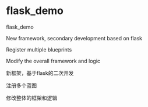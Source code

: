 # flask_demo
flask_demo

New framework, secondary development based on flask

Register multiple blueprints

Modify the overall framework and logic

新框架，基于flask的二次开发

注册多个蓝图

修改整体的框架和逻辑